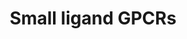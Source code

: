 ---
annotations:
- id: PW:0000125
  parent: signaling pathway
  type: Pathway Ontology
  value: G protein mediated signaling pathway
authors:
- MaintBot
- Mkutmon
- Khanspers
- Egonw
- Eweitz
description: 'G protein–coupled receptors (GPCRs) which are also known as seven-(pass)-transmembrane
  domain receptors, 7TM receptors, heptahelical receptors, serpentine receptor, and
  G protein–linked receptors (GPLR), constitute a large protein family of receptors
  that detect molecules outside the cell and activate internal signal transduction
  pathways and, ultimately, cellular responses. Coupling with G proteins, they are
  called seven-transmembrane receptors because they pass through the cell membrane
  seven times. Source: [https://en.wikipedia.org/wiki/G_protein–coupled_receptor Wikipedia]  These
  small ligand receptors are part of the Rhodopsin-like family of GPCRs. Source: [https://en.wikipedia.org/wiki/Rhodopsin-like_receptors
  Wikipedia]'
last-edited: 2021-05-21
organisms:
- Bos taurus
redirect_from:
- /index.php/Pathway:WP971
- /instance/WP971
- /instance/WP971_rr117609
revision: r117609
schema-jsonld:
- '@context': https://schema.org/
  '@id': https://wikipathways.github.io/pathways/WP971.html
  '@type': Dataset
  creator:
    '@type': Organization
    name: WikiPathways
  description: 'G protein–coupled receptors (GPCRs) which are also known as seven-(pass)-transmembrane
    domain receptors, 7TM receptors, heptahelical receptors, serpentine receptor,
    and G protein–linked receptors (GPLR), constitute a large protein family of receptors
    that detect molecules outside the cell and activate internal signal transduction
    pathways and, ultimately, cellular responses. Coupling with G proteins, they are
    called seven-transmembrane receptors because they pass through the cell membrane
    seven times. Source: [https://en.wikipedia.org/wiki/G_protein–coupled_receptor
    Wikipedia]  These small ligand receptors are part of the Rhodopsin-like family
    of GPCRs. Source: [https://en.wikipedia.org/wiki/Rhodopsin-like_receptors Wikipedia]'
  keywords:
  - CNR1
  - CNR2
  - Cannabinoid
  - EP1
  - FP
  - GPR50
  - LPAR1
  - LysophosphatidicAcid
  - MTNR1A
  - Melatonin
  - PTAFR
  - PTGDR
  - PTGER2
  - PTGER3
  - PTGER4
  - PTGIR
  - Prostanoids
  - S1PR1
  - S1PR2
  - S1PR3
  - S1PR4
  - TBXA2R
  license: CC0
  name: Small ligand GPCRs
seo: CreativeWork
title: Small ligand GPCRs
wpid: WP971
---